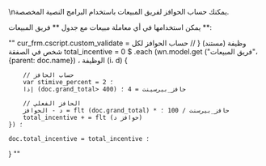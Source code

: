 \nيمكنك حساب الحوافز لفريق المبيعات باستخدام البرامج النصية المخصصة.

يمكن استخدامها في أي معاملة مبيعات مع جدول ** فريق المبيعات **:

""
cur_frm.cscript.custom_validate = وظيفة (مستند) {
    // حساب الحوافز لكل شخص في الصفقة
    total_incentive = 0
    $ .each (wn.model.get ("فريق المبيعات"، {parent: doc.name}) ، الوظيفة (i، d) {

        // حساب الحافز
        var stimive_percent = 2 ؛
        إذا (doc.grand_total> 400) حافز_بيرسينت = 4 ؛

        // الحافز الفعلي
        د - الحوافز = flt (doc.grand_total) * حافز_بيرسنت / 100 ؛
        total_incentive + = flt (حوافز د)
    }) ؛

    doc.total_incentive = total_incentive ؛
}
""